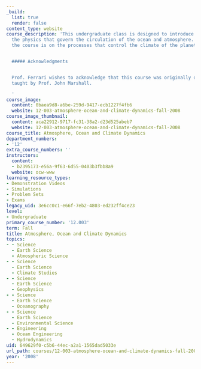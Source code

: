 ```yaml
---
_build:
  list: true
  render: false
content_type: website
course_description: 'This undergraduate class is designed to introduce students to
  the physics that govern the circulation of the ocean and atmosphere. The focus of
  the course is on the processes that control the climate of the planet.


  ##### Acknowledgments


  Prof. Ferrari wishes to acknowledge that this course was originally designed and
  taught by Prof. John Marshall.

  '
course_image:
  content: 0baea9d8-a6be-259d-9417-ecb1227f4fb6
  website: 12-003-atmosphere-ocean-and-climate-dynamics-fall-2008
course_image_thumbnail:
  content: aca22912-9717-fc31-38a2-d23d525abeb7
  website: 12-003-atmosphere-ocean-and-climate-dynamics-fall-2008
course_title: Atmosphere, Ocean and Climate Dynamics
department_numbers:
- '12'
extra_course_numbers: ''
instructors:
  content:
  - b2395173-e56a-9f63-6d55-0403b3fbb8a9
  website: ocw-www
learning_resource_types:
- Demonstration Videos
- Simulations
- Problem Sets
- Exams
legacy_uid: 3e6cc0c1-e66f-7eb2-4803-ed232ff4ce23
level:
- Undergraduate
primary_course_number: '12.003'
term: Fall
title: Atmosphere, Ocean and Climate Dynamics
topics:
- - Science
  - Earth Science
  - Atmospheric Science
- - Science
  - Earth Science
  - Climate Studies
- - Science
  - Earth Science
  - Geophysics
- - Science
  - Earth Science
  - Oceanography
- - Science
  - Earth Science
  - Environmental Science
- - Engineering
  - Ocean Engineering
  - Hydrodynamics
uid: 649629f0-c5b6-44ec-a2a1-1565dad5033e
url_path: courses/12-003-atmosphere-ocean-and-climate-dynamics-fall-2008
year: '2008'
---
```

